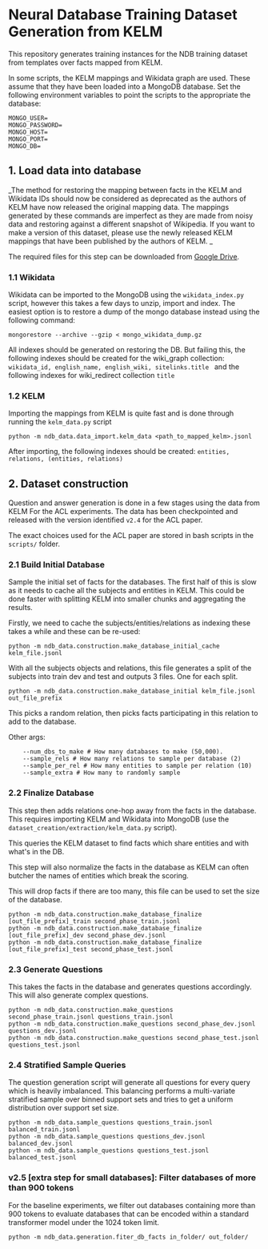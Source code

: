 # Neural Database Training Dataset Generation from KELM

This repository generates training instances for the NDB training dataset from templates over facts mapped from KELM. 

In some scripts, the KELM mappings and Wikidata graph are used. These assume that they have been loaded into a MongoDB database.
Set the following environment variables to point the scripts to the appropriate the database:


```
MONGO_USER=
MONGO_PASSWORD=
MONGO_HOST=
MONGO_PORT=
MONGO_DB=
```

## 1. Load data into database


_The method for restoring the mapping between facts in the KELM and Wikidata IDs should now be considered as deprecated as the authors of KELM have now released the original mapping data. The mappings generated by these commands are imperfect as they are made from noisy data and restoring against a different snapshot of Wikipedia. If you want to make a version of this dataset, please use the newly released KELM mappings that have been published by the authors of KELM. _

The required files for this step can be downloaded from [Google Drive](https://drive.google.com/drive/folders/1GjIjtL-3bVXau6WtU5_g8RPRKFBhyrXK?usp=sharing).

### 1.1 Wikidata
Wikidata can be imported to the MongoDB using the `wikidata_index.py` script, however this takes a few days to unzip, import and index.
The easiest option is to restore a dump of the mongo database instead using the following command: 

```
mongorestore --archive --gzip < mongo_wikidata_dump.gz
```

All indexes should be generated on restoring the DB. But failing this, the following indexes should be created for the wiki_graph collection:
`wikidata_id, english_name, english_wiki, sitelinks.title ` and the following indexes for wiki_redirect collection `title`

### 1.2 KELM
Importing the mappings from KELM is quite fast and is done through running the `kelm_data.py` script

```
python -m ndb_data.data_import.kelm_data <path_to_mapped_kelm>.jsonl
```

After importing, the following indexes should be created: `entities, relations, (entities, relations)`


## 2. Dataset construction

Question and answer generation is done in a few stages using the data from KELM For the ACL experiments. The data has been checkpointed and released with the version identified `v2.4` for the ACL paper.

The exact choices used for the ACL paper are stored in bash scripts in the `scripts/` folder.

### 2.1 Build Initial Database
Sample the initial set of facts for the databases. The first half of this is slow as it needs to cache all the subjects and entities in KELM.
This could be done faster with splitting KELM into smaller chunks and aggregating the results.

Firstly, we need to cache the subjects/entities/relations as indexing these takes a while and these can be re-used:

```
python -m ndb_data.construction.make_database_initial_cache kelm_file.jsonl
```

With all the subjects objects and relations, this file generates a split of the subjects into train dev and test and outputs 3 files. One for each split.

```
python -m ndb_data.construction.make_database_initial kelm_file.jsonl out_file_prefix
```

This picks a random relation, then picks facts participating in this relation to add to the database. 

Other args:
```
    --num_dbs_to_make # How many databases to make (50,000). 
    --sample_rels # How many relations to sample per database (2)
    --sample_per_rel # How many entities to sample per relation (10)
    --sample_extra # How many to randomly sample
```

### 2.2 Finalize Database
This step then adds relations one-hop away from the facts in the database. This requires importing KELM and Wikidata into MongoDB (use the `dataset_creation/extraction/kelm_data.py` script).

This queries the KELM dataset to find facts which share entities and with what's in the DB.

This step will also normalize the facts in the database as KELM can often butcher the names of entities which break the scoring.

This will drop facts if there are too many, this file can be used to set the size of the database.

```
python -m ndb_data.construction.make_database_finalize [out_file_prefix]_train second_phase_train.jsonl
python -m ndb_data.construction.make_database_finalize [out_file_prefix]_dev second_phase_dev.jsonl
python -m ndb_data.construction.make_database_finalize [out_file_prefix]_test second_phase_test.jsonl
``` 

### 2.3 Generate Questions
This takes the facts in the database and generates questions accordingly. This will also generate complex questions.

```
python -m ndb_data.construction.make_questions second_phase_train.jsonl questions_train.jsonl
python -m ndb_data.construction.make_questions second_phase_dev.jsonl questions_dev.jsonl
python -m ndb_data.construction.make_questions second_phase_test.jsonl questions_test.jsonl
``` 

### 2.4 Stratified Sample Queries
The question generation script will generate all questions for every query which is heavily imbalanced. This balancing performs a multi-variate stratified sample over binned support sets and tries to get a uniform distribution over support set size. 
```
python -m ndb_data.sample_questions questions_train.jsonl balanced_train.jsonl
python -m ndb_data.sample_questions questions_dev.jsonl balanced_dev.jsonl
python -m ndb_data.sample_questions questions_test.jsonl balanced_test.jsonl
``` 

### v2.5 [extra step for small databases]: Filter databases of more than 900 tokens

For the baseline experiments, we filter out databases containing more than 900 tokens to evaluate databases that can be encoded within a standard transformer model under the 1024 token limit.

```
python -m ndb_data.generation.fiter_db_facts in_folder/ out_folder/
```
